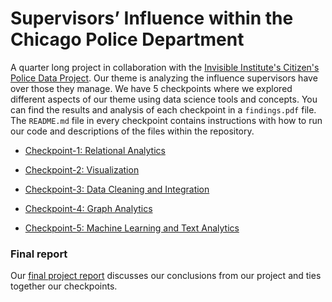 # Supervisors’ Influence within the Chicago Police Department
A quarter long project in collaboration with the [Invisible Institute's Citizen's Police Data Project](https://cpdp.co/). Our theme is analyzing the influence supervisors have over those they manage. We have 5 checkpoints where we explored different aspects of our theme using data science tools and concepts. You can find the results and analysis of each checkpoint in a `findings.pdf` file. The `README.md` file in every checkpoint contains instructions with how to run our code and descriptions of the files within the repository.

* [Checkpoint-1: Relational Analytics](https://github.com/kjschmidt913/cpdbProject/tree/master/checkpoint-1)

* [Checkpoint-2: Visualization](https://github.com/kjschmidt913/cpdbProject/tree/master/checkpoint-2)

* [Checkpoint-3: Data Cleaning and Integration](https://github.com/kjschmidt913/cpdbProject/tree/master/checkpoint-3)

* [Checkpoint-4: Graph Analytics](https://github.com/kjschmidt913/cpdbProject/tree/master/checkpoint-4)

* [Checkpoint-5: Machine Learning and Text Analytics](https://github.com/kjschmidt913/cpdbProject/tree/master/checkpoint-5)

### Final report
Our [final project report]() discusses our conclusions from our project and ties together our checkpoints.


